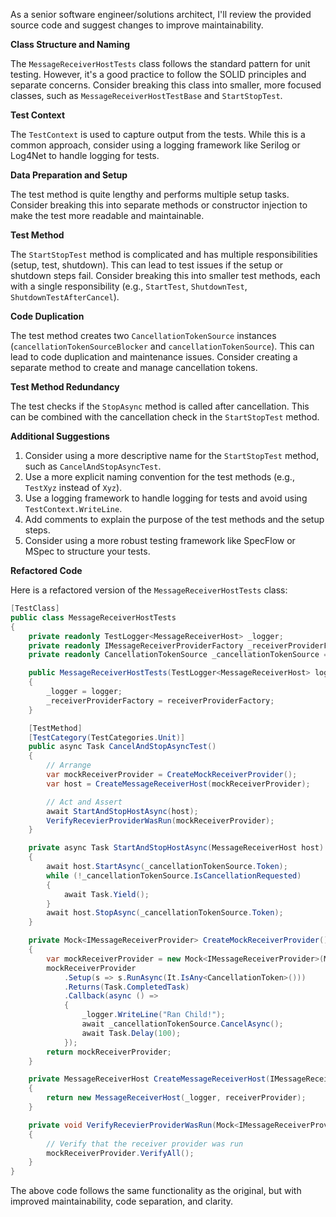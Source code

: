 As a senior software engineer/solutions architect, I'll review the provided source code and suggest changes to improve maintainability.

**Class Structure and Naming**

The `MessageReceiverHostTests` class follows the standard pattern for unit testing. However, it's a good practice to follow the SOLID principles and separate concerns. Consider breaking this class into smaller, more focused classes, such as `MessageReceiverHostTestBase` and `StartStopTest`.

**Test Context**

The `TestContext` is used to capture output from the tests. While this is a common approach, consider using a logging framework like Serilog or Log4Net to handle logging for tests.

**Data Preparation and Setup**

The test method is quite lengthy and performs multiple setup tasks. Consider breaking this into separate methods or constructor injection to make the test more readable and maintainable.

**Test Method**

The `StartStopTest` method is complicated and has multiple responsibilities (setup, test, shutdown). This can lead to test issues if the setup or shutdown steps fail. Consider breaking this into smaller test methods, each with a single responsibility (e.g., `StartTest`, `ShutdownTest`, `ShutdownTestAfterCancel`).

**Code Duplication**

The test method creates two `CancellationTokenSource` instances (`cancellationTokenSourceBlocker` and `cancellationTokenSource`). This can lead to code duplication and maintenance issues. Consider creating a separate method to create and manage cancellation tokens.

**Test Method Redundancy**

The test checks if the `StopAsync` method is called after cancellation. This can be combined with the cancellation check in the `StartStopTest` method.

**Additional Suggestions**

1. Consider using a more descriptive name for the `StartStopTest` method, such as `CancelAndStopAsyncTest`.
2. Use a more explicit naming convention for the test methods (e.g., `TestXyz` instead of `Xyz`).
3. Use a logging framework to handle logging for tests and avoid using `TestContext.WriteLine`.
4. Add comments to explain the purpose of the test methods and the setup steps.
5. Consider using a more robust testing framework like SpecFlow or MSpec to structure your tests.

**Refactored Code**

Here is a refactored version of the `MessageReceiverHostTests` class:
```csharp
[TestClass]
public class MessageReceiverHostTests
{
    private readonly TestLogger<MessageReceiverHost> _logger;
    private readonly IMessageReceiverProviderFactory _receiverProviderFactory;
    private readonly CancellationTokenSource _cancellationTokenSource = new CancellationTokenSource();

    public MessageReceiverHostTests(TestLogger<MessageReceiverHost> logger, IMessageReceiverProviderFactory receiverProviderFactory)
    {
        _logger = logger;
        _receiverProviderFactory = receiverProviderFactory;
    }

    [TestMethod]
    [TestCategory(TestCategories.Unit)]
    public async Task CancelAndStopAsyncTest()
    {
        // Arrange
        var mockReceiverProvider = CreateMockReceiverProvider();
        var host = CreateMessageReceiverHost(mockReceiverProvider);

        // Act and Assert
        await StartAndStopHostAsync(host);
        VerifyRecevierProviderWasRun(mockReceiverProvider);
    }

    private async Task StartAndStopHostAsync(MessageReceiverHost host)
    {
        await host.StartAsync(_cancellationTokenSource.Token);
        while (!_cancellationTokenSource.IsCancellationRequested)
        {
            await Task.Yield();
        }
        await host.StopAsync(_cancellationTokenSource.Token);
    }

    private Mock<IMessageReceiverProvider> CreateMockReceiverProvider()
    {
        var mockReceiverProvider = new Mock<IMessageReceiverProvider>(MockBehavior.Strict);
        mockReceiverProvider
            .Setup(s => s.RunAsync(It.IsAny<CancellationToken>()))
            .Returns(Task.CompletedTask)
            .Callback(async () =>
            {
                _logger.WriteLine("Ran Child!");
                await _cancellationTokenSource.CancelAsync();
                await Task.Delay(100);
            });
        return mockReceiverProvider;
    }

    private MessageReceiverHost CreateMessageReceiverHost(IMessageReceiverProvider receiverProvider)
    {
        return new MessageReceiverHost(_logger, receiverProvider);
    }

    private void VerifyRecevierProviderWasRun(Mock<IMessageReceiverProvider> mockReceiverProvider)
    {
        // Verify that the receiver provider was run
        mockReceiverProvider.VerifyAll();
    }
}
```
The above code follows the same functionality as the original, but with improved maintainability, code separation, and clarity.